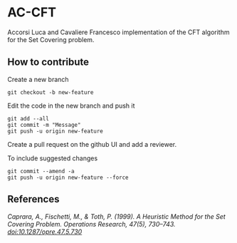 # AC-CFT
Accorsi Luca and Cavaliere Francesco implementation of the CFT algorithm for the Set Covering problem.

## How to contribute
Create a new branch
```
git checkout -b new-feature
```
Edit the code in the new branch and push it
```
git add --all
git commit -m "Message"
git push -u origin new-feature
```
Create a pull request on the github UI and add a reviewer.

To include suggested changes
```
git commit --amend -a
git push -u origin new-feature --force
```

## References
*Caprara, A., Fischetti, M., & Toth, P. (1999). A Heuristic Method for the Set Covering Problem. Operations Research, 47(5), 730–743. [doi:10.1287/opre.47.5.730](https://doi.org/10.1287/opre.47.5.730)*
